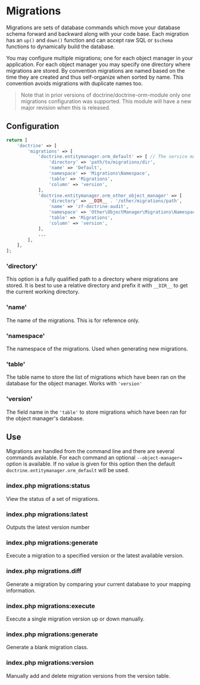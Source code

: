 Migrations
==========

Migrations are sets of database commands which move your database schema forward and backward along with your
code base.  Each migration has an `up()` and `down()` function and can accept raw SQL or `$schema` functions
to dynamically build the database.

You may configure multiple migrations; one for each object manager in your application.  For each object
manager you may specify one directory where migrations are stored.  By convention migrations are named
based on the time they are created and thus self-organize when sorted by name.  This convention avoids
migrations with duplicate names too.

> Note that in prior versions of doctrine/doctrine-orm-module only one migrations configuration
> was supported.  This module will have a new major revision when this is released.


Configuration
-------------

```php
return [
    'doctrine' => [
        'migrations' => [
            'doctrine.entitymanager.orm_default' => [ // The service manager alias for the database
                'directory' => 'path/to/migrations/dir',
                'name' => 'Default',
                'namespace' => 'Migrations\Namespace',
                'table' => 'Migrations',
                'column' => 'version',
            ],
            'doctrine.entitymanager.orm_other_object_manager' => [
                'directory' => __DIR__ . '/other/migrations/path',
                'name' => 'zf-doctrine-audit',
                'namespace' => 'Other\ObjectManager\Migrations\Namespace',
                'table' => 'Migrations',
                'column' => 'version',
            ],
            ...
        ],
    ],
];
```

### 'directory'
This option is a fully qualified path to a directory where migrations are stored.  It is best to use a relative
directory and prefix it with `__DIR__` to get the current working directory.

### 'name'
The name of the migrations.  This is for reference only.

### 'namespace'
The namespace of the migrations.  Used when generating new migrations.

### 'table'
The table name to store the list of migrations which have been ran on the database for the object manager.
Works with `'version'`

### 'version'
The field name in the `'table'` to store migrations which have been ran for the object manager's database.


Use
---

Migrations are handled from the command line and there are several commands available.  For each command an optional
`--object-manager=` option is available.  If no value is given for this option then the default
`doctrine.entitymanager.orm_default` will be used.


### index.php migrations:status

View the status of a set of migrations.


### index.php migrations:latest

Outputs the latest version number


### index.php migrations:generate

Execute a migration to a specified version or the latest available version.


### index.php migrations.diff

Generate a migration by comparing your current database to your mapping information.


### index.php migrations:execute

Execute a single migration version up or down manually.


### index.php migrations:generate

Generate a blank migration class.


### index.php migrations:version

Manually add and delete migration versions from the version table.
